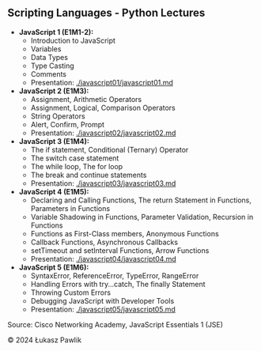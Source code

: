 ## Scripting Languages - Python Lectures

* **JavaScript 1 (E1M1-2):**
  * Introduction to JavaScript
  * Variables
  * Data Types
  * Type Casting
  * Comments
  * Presentation: [./javascript01/javascript01.md](https://github.com/lukpaw/javascript-lectures/blob/main/javascript01/javascript01.md)
* **JavaScript 2 (E1M3):**
  * Assignment, Arithmetic Operators
  * Assignment, Logical, Comparison Operators
  * String Operators
  * Alert, Confirm, Prompt 
  * Presentation: [./javascript02/javascript02.md](https://github.com/lukpaw/javascript-lectures/blob/main/javascript02/javascript02.md)
* **JavaScript 3 (E1M4):**
  * The if statement, Conditional (Ternary) Operator
  * The switch case statement
  * The while loop, The for loop
  * The break and continue statements
  * Presentation: [./javascript03/javascript03.md](https://github.com/lukpaw/javascript-lectures/blob/main/javascript03/javascript03.md)
* **JavaScript 4 (E1M5):**
  * Declaring and Calling Functions, The return Statement in Functions, Parameters in Functions
  * Variable Shadowing in Functions, Parameter Validation, Recursion in Functions
  * Functions as First-Class members, Anonymous Functions
  * Callback Functions, Asynchronous Callbacks
  * setTimeout and setInterval Functions, Arrow Functions
  * Presentation: [./javascript04/javascript04.md](https://github.com/lukpaw/javascript-lectures/blob/main/javascript04/javascript04.md)
* **JavaScript 5 (E1M6):**
  * SyntaxError, ReferenceError, TypeError, RangeError
  * Handling Errors with try...catch, The finally Statement
  * Throwing Custom Errors
  * Debugging JavaScript with Developer Tools
  * Presentation: [./javascript05/javascript05.md](https://github.com/lukpaw/javascript-lectures/blob/main/javascript05/javascript05.md) 

Source: Cisco Networking Academy, JavaScript Essentials 1 (JSE)

&copy; 2024 Łukasz Pawlik